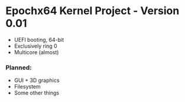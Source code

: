 # Epochx64 Kernel Project - Version 0.01
- UEFI booting, 64-bit
- Exclusively ring 0
- Multicore (almost)
### Planned: 
- GUI + 3D graphics
- Filesystem
- Some other things 
